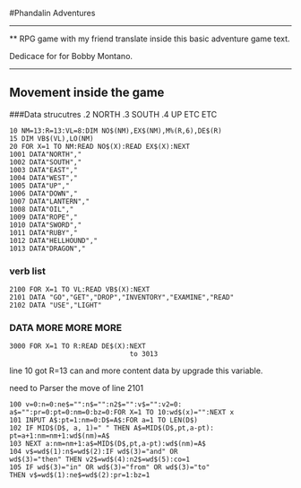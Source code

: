 #Phandalin  Adventures

***
** 
RPG game with my friend translate inside this basic adventure game text.

Dedicace for for Bobby Montano.
**************
## Movement inside the game 
###Data strucutres 
.2 NORTH 
.3 SOUTH
.4 UP
ETC ETC 


```
10 NM=13:R=13:VL=8:DIM NO$(NM),EX$(NM),M%(R,6),DE$(R)
15 DIM VB$(VL),LO(NM)
20 FOR X=1 TO NM:READ NO$(X):READ EX$(X):NEXT
1001 DATA"NORTH","
1002 DATA"SOUTH","
1003 DATA"EAST","
1004 DATA"WEST","
1005 DATA"UP","
1006 DATA"DOWN","
1007 DATA"LANTERN","
1008 DATA"OIL","
1009 DATA"ROPE","
1010 DATA"SWORD","
1011 DATA"RUBY","
1012 DATA"HELLHOUND","
1013 DATA"DRAGON","
```



### verb list 

   ```
2100 FOR X=1 TO VL:READ VB$(X):NEXT
2101 DATA "GO","GET","DROP","INVENTORY","EXAMINE","READ"
2102 DATA "USE","LIGHT"
```
### DATA MORE MORE MORE 

```
3000 FOR X=1 TO R:READ DE$(X):NEXT
                              to 3013
```
line 10 got R=13 can and more content data by upgrade this variable.


   
   
   need to Parser the move of line 2101
```
100 v=0:n=0:ne$="":n$="":n2$="":v$="":v2=0:
a$="":pr=0:pt=0:nm=0:bz=0:FOR X=1 TO 10:wd$(x)="":NEXT x
101 INPUT A$:pt=1:nm=0:D$=A$:FOR a=1 TO LEN(D$)
102 IF MID$(D$, a, 1)=" " THEN A$=MID$(D$,pt,a-pt):
pt=a+1:nm=nm+1:wd$(nm)=A$
103 NEXT a:nm=nm+1:a$=MID$(D$,pt,a-pt):wd$(nm)=A$
104 v$=wd$(1):n$=wd$(2):IF wd$(3)="and" OR
wd$(3)="then" THEN v2$=wd$(4):n2$=wd$(5):co=1
105 IF wd$(3)="in" OR wd$(3)="from" OR wd$(3)="to"
THEN v$=wd$(1):ne$=wd$(2):pr=1:bz=1
```
   


                      


   
